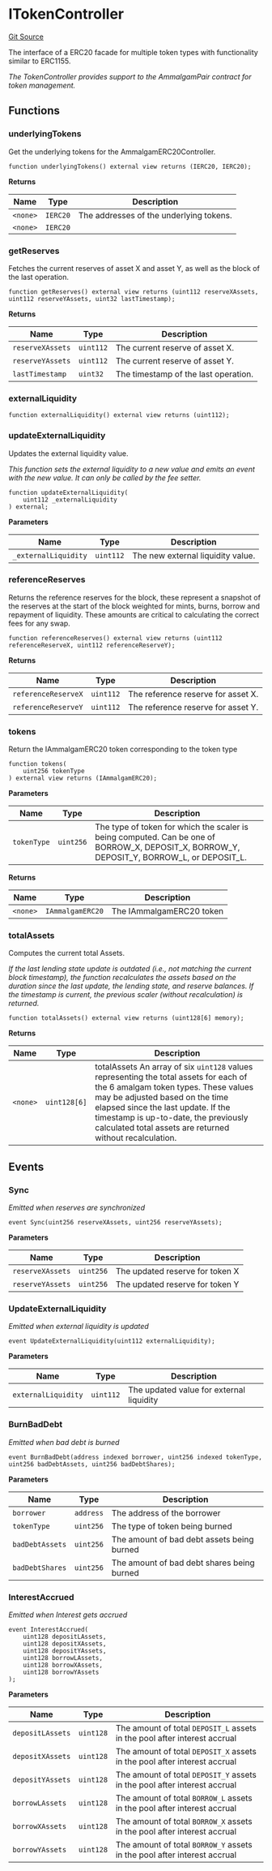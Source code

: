 # ITokenController
[Git Source](https://github.com/Ammalgam-Protocol/core-v1/blob/975f0ea3593c2ebbbad06ad90ec03f0a7b68c3e0/contracts/interfaces/tokens/ITokenController.sol)

The interface of a ERC20 facade for multiple token types with functionality similar to ERC1155.

*The TokenController provides support to the AmmalgamPair contract for token management.*


## Functions
### underlyingTokens

Get the underlying tokens for the AmmalgamERC20Controller.


```solidity
function underlyingTokens() external view returns (IERC20, IERC20);
```
**Returns**

|Name|Type|Description|
|----|----|-----------|
|`<none>`|`IERC20`|The addresses of the underlying tokens.|
|`<none>`|`IERC20`||


### getReserves

Fetches the current reserves of asset X and asset Y, as well as the block of the last operation.


```solidity
function getReserves() external view returns (uint112 reserveXAssets, uint112 reserveYAssets, uint32 lastTimestamp);
```
**Returns**

|Name|Type|Description|
|----|----|-----------|
|`reserveXAssets`|`uint112`|The current reserve of asset X.|
|`reserveYAssets`|`uint112`|The current reserve of asset Y.|
|`lastTimestamp`|`uint32`|The timestamp of the last operation.|


### externalLiquidity


```solidity
function externalLiquidity() external view returns (uint112);
```

### updateExternalLiquidity

Updates the external liquidity value.

*This function sets the external liquidity to a new value and emits an event with the new value. It can only be called by the fee setter.*


```solidity
function updateExternalLiquidity(
    uint112 _externalLiquidity
) external;
```
**Parameters**

|Name|Type|Description|
|----|----|-----------|
|`_externalLiquidity`|`uint112`|The new external liquidity value.|


### referenceReserves

Returns the reference reserves for the block, these represent a snapshot of the
reserves at the start of the block weighted for mints, burns, borrow and repayment of
liquidity. These amounts are critical to calculating the correct fees for any swap.


```solidity
function referenceReserves() external view returns (uint112 referenceReserveX, uint112 referenceReserveY);
```
**Returns**

|Name|Type|Description|
|----|----|-----------|
|`referenceReserveX`|`uint112`|The reference reserve for asset X.|
|`referenceReserveY`|`uint112`|The reference reserve for asset Y.|


### tokens

Return the IAmmalgamERC20 token corresponding to the token type


```solidity
function tokens(
    uint256 tokenType
) external view returns (IAmmalgamERC20);
```
**Parameters**

|Name|Type|Description|
|----|----|-----------|
|`tokenType`|`uint256`|The type of token for which the scaler is being computed. Can be one of BORROW_X, DEPOSIT_X, BORROW_Y, DEPOSIT_Y, BORROW_L, or DEPOSIT_L.|

**Returns**

|Name|Type|Description|
|----|----|-----------|
|`<none>`|`IAmmalgamERC20`|The IAmmalgamERC20 token|


### totalAssets

Computes the current total Assets.

*If the last lending state update is outdated (i.e., not matching the current block timestamp),
the function recalculates the assets based on the duration since the last update, the lending state,
and reserve balances. If the timestamp is current, the previous scaler (without recalculation) is returned.*


```solidity
function totalAssets() external view returns (uint128[6] memory);
```
**Returns**

|Name|Type|Description|
|----|----|-----------|
|`<none>`|`uint128[6]`|totalAssets An array of six `uint128` values representing the total assets for each of the 6 amalgam token types. These values may be adjusted based on the time elapsed since the last update. If the timestamp is up-to-date, the previously calculated total assets are returned without recalculation.|


## Events
### Sync
*Emitted when reserves are synchronized*


```solidity
event Sync(uint256 reserveXAssets, uint256 reserveYAssets);
```

**Parameters**

|Name|Type|Description|
|----|----|-----------|
|`reserveXAssets`|`uint256`|The updated reserve for token X|
|`reserveYAssets`|`uint256`|The updated reserve for token Y|

### UpdateExternalLiquidity
*Emitted when external liquidity is updated*


```solidity
event UpdateExternalLiquidity(uint112 externalLiquidity);
```

**Parameters**

|Name|Type|Description|
|----|----|-----------|
|`externalLiquidity`|`uint112`|The updated value for external liquidity|

### BurnBadDebt
*Emitted when bad debt is burned*


```solidity
event BurnBadDebt(address indexed borrower, uint256 indexed tokenType, uint256 badDebtAssets, uint256 badDebtShares);
```

**Parameters**

|Name|Type|Description|
|----|----|-----------|
|`borrower`|`address`|The address of the borrower|
|`tokenType`|`uint256`|The type of token being burned|
|`badDebtAssets`|`uint256`|The amount of bad debt assets being burned|
|`badDebtShares`|`uint256`|The amount of bad debt shares being burned|

### InterestAccrued
*Emitted when Interest gets accrued*


```solidity
event InterestAccrued(
    uint128 depositLAssets,
    uint128 depositXAssets,
    uint128 depositYAssets,
    uint128 borrowLAssets,
    uint128 borrowXAssets,
    uint128 borrowYAssets
);
```

**Parameters**

|Name|Type|Description|
|----|----|-----------|
|`depositLAssets`|`uint128`|The amount of total `DEPOSIT_L` assets in the pool after interest accrual|
|`depositXAssets`|`uint128`|The amount of total `DEPOSIT_X` assets in the pool after interest accrual|
|`depositYAssets`|`uint128`|The amount of total `DEPOSIT_Y` assets in the pool after interest accrual|
|`borrowLAssets`|`uint128`|The amount of total `BORROW_L` assets in the pool after interest accrual|
|`borrowXAssets`|`uint128`|The amount of total `BORROW_X` assets in the pool after interest accrual|
|`borrowYAssets`|`uint128`|The amount of total `BORROW_Y` assets in the pool after interest accrual|

